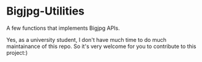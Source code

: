 # Bigjpg-Utilities
A few functions that implements Bigjpg APIs.

Yes, as a university student, I don't have much time to do much maintainance of this repo. 
So it's very welcome for you to contribute to this project:)
